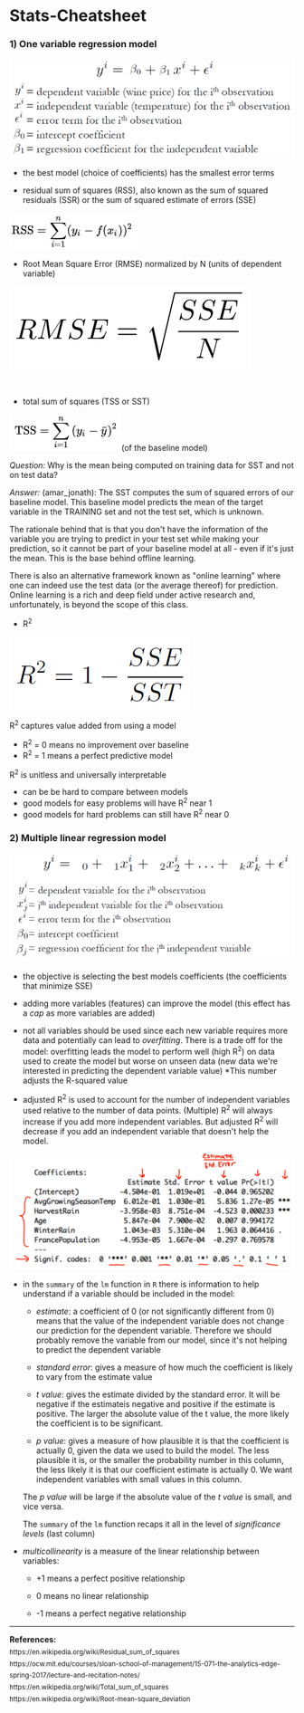 # Stats-Cheatsheet

### 1) One variable regression model

![stats1](/imgs/stats1.png)

* the best model (choice of coefficients) has the smallest error terms

* residual sum of squares (RSS), also known as the sum of squared residuals (SSR) or the sum of squared estimate of errors (SSE)

![stats2](/imgs/stats2.png)

* Root Mean Square Error (RMSE) normalized by N (units of dependent variable)

![stats7](/imgs/stats7.png)

<br>

* total sum of squares (TSS or SST)

![stats3](/imgs/stats3.png)(of the baseline model)

*Question:* Why is the mean being computed on training data for SST and not on test data?

*Answer:* (amar_jonath): The SST computes the sum of squared errors of our baseline model. This baseline model predicts the mean of the target variable in the TRAINING set and not the test set, which is unknown.

The rationale behind that is that you don't have the information of the variable you are trying to predict in your test set while making your prediction, so it cannot be part of your baseline model at all - even if it's just the mean. This is the base behind offline learning.

There is also an alternative framework known as "online learning" where one can indeed use the test data (or the average thereof) for prediction. Online learning is a rich and deep field under active research and, unfortunately, is beyond the scope of this class.

* R<sup>2</sup>

![stats4](/imgs/stats4.png)

R<sup>2</sup> captures value added from using a model

  + R<sup>2</sup> = 0 means no improvement over baseline
  + R<sup>2</sup> = 1 means a perfect predictive model

R<sup>2</sup> is unitless and universally interpretable

  + can be be hard to compare between models
  + good models for easy problems will have R<sup>2</sup> near 1
  + good models for hard problems can still have R<sup>2</sup> near 0


### 2) Multiple linear regression model

![stats5](/imgs/stats5.png)

* the objective is selecting the best models coefficients (the coefficients that minimize SSE)

* adding more variables (features) can improve the model (this effect has a <i>cap</i> as more variables are added)

* not all variables should be used since each new variable requires more data and potentially can lead to <i>overfitting</i>. There is a trade off for the model: overfitting leads the model to perform well (high R<sup>2</sup>) on data used to create the model but worse on unseen data (new data we're interested in predicting the dependent variable value) *This number adjusts the R-squared value

* adjusted R<sup>2</sup> is used to account for the number of independent variables used relative to the number of data points. (Multiple) R<sup>2</sup> will always increase if you add more independent variables. But adjusted R<sup>2</sup> will decrease if you add an independent variable that doesn't help the model.

![stats6](/imgs/stats6.png)

* in the `summary` of the `lm` function in `R` there is information to help understand if a variable should be included in the model:

  + <i>estimate</i>: a coefficient of 0 (or not significantly different from 0) means that the value of the independent variable does not change our prediction for the dependent variable. Therefore we should probably remove the variable from our model, since it's not helping to predict the dependent variable
  
  + <i>standard error</i>: gives a measure of how much the coefficient is likely to vary from the estimate value
  
  + <i>t value</i>: gives the estimate divided by the standard error. It will be negative if the estimateis negative and positive if the estimate is positive. The larger the absolute value of the t value, the more likely the coefficient is to be significant.

  + <i>p value</i>: gives a measure of how plausible it is that the coefficient is actually 0, given the data we used to build the model. The less plausible it is, or the smaller the probability number in this column, the less likely it is that our coefficient estimate is actually 0. We want independent variables with small values in this column. 

  The <i>p value</i> will be large if the absolute value of the <i>t value</i> is small, and vice versa. 

  The `summary` of the `lm` function recaps it all in the level of <i>significance levels</i> (last column) 

* <i>multicollinearity</i> is a measure of the linear relationship between variables:
  
  + +1 means a perfect positive relationship
  
  + 0 means no linear relationship
  
  + -1 means a perfect negative relationship
  
  

<hr>
<b>References:</b><br>
<sub>https://en.wikipedia.org/wiki/Residual_sum_of_squares</sub><br>
<sub>https://ocw.mit.edu/courses/sloan-school-of-management/15-071-the-analytics-edge-spring-2017/lecture-and-recitation-notes/</sub><br>
<sub>https://en.wikipedia.org/wiki/Total_sum_of_squares</sub><br>
<sub>https://en.wikipedia.org/wiki/Root-mean-square_deviation</sub><br>
